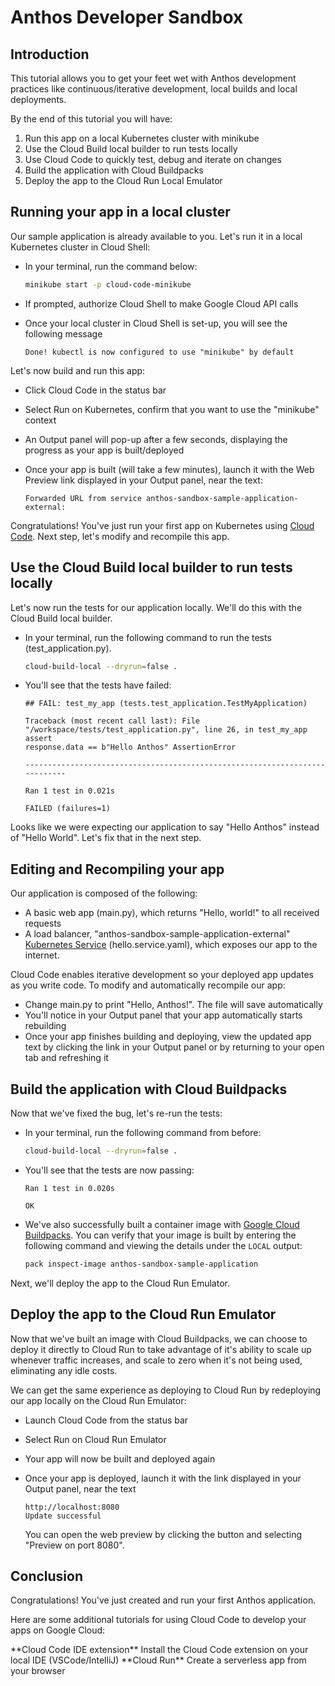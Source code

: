 # Anthos Developer Sandbox

## Introduction

This tutorial allows you to get your feet wet with Anthos development practices
like continuous/iterative development, local builds and local deployments.

By the end of this tutorial you will have:

1.  Run this app on a local Kubernetes cluster with minikube
2.  Use the Cloud Build local builder to run tests locally
3.  Use Cloud Code to quickly test, debug and iterate on changes
4.  Build the application with Cloud Buildpacks
5.  Deploy the app to the Cloud Run Local Emulator

## Running your app in a local cluster

Our sample application is already available to you. Let's run it in a local
Kubernetes cluster in Cloud Shell:

*   In your
    <walkthrough-editor-spotlight spotlightId="menu-terminal-new-terminal">terminal</walkthrough-editor-spotlight>,
    run the command below:

    ```bash
    minikube start -p cloud-code-minikube
    ```

*   If prompted, authorize Cloud Shell to make Google Cloud API calls

*   Once your local cluster in Cloud Shell is set-up, you will see the following
    message

    ```terminal
    Done! kubectl is now configured to use "minikube" by default
    ```

Let's now build and run this app:

*   Click
    <walkthrough-editor-spotlight spotlightId="cloud-code-status-bar">Cloud
    Code</walkthrough-editor-spotlight> in the status bar
*   Select <walkthrough-editor-spotlight spotlightId="cloud-code-run-on-k8s">Run
    on Kubernetes</walkthrough-editor-spotlight>, confirm that you want to use
    the "minikube" context
*   An
    <walkthrough-editor-spotlight spotlightId="output">Output</walkthrough-editor-spotlight>
    panel will pop-up after a few seconds, displaying the progress as your app
    is built/deployed
*   Once your app is built (will take a few minutes), launch it with the Web
    Preview link displayed in your
    <walkthrough-editor-spotlight spotlightId="output">Output</walkthrough-editor-spotlight>
    panel, near the text:

    ```terminal
    Forwarded URL from service anthos-sandbox-sample-application-external:
    ```

Congratulations! You've just run your first app on Kubernetes using
[Cloud Code](https://cloud.google.com/code). Next step, let's modify and
recompile this app.

## Use the Cloud Build local builder to run tests locally

Let's now run the tests for our application locally. We'll do this with the
Cloud Build local builder.

*   In your
    <walkthrough-editor-spotlight spotlightId="menu-terminal-new-terminal">terminal</walkthrough-editor-spotlight>,
    run the following command to run the tests
    (<walkthrough-editor-open-file filePath="tests/test_application.py">test_application.py</walkthrough-editor-open-file>).

    ```bash
    cloud-build-local --dryrun=false .
    ```

*   You'll see that the tests have failed:

    ```terminal
    ## FAIL: test_my_app (tests.test_application.TestMyApplication)

    Traceback (most recent call last): File
    "/workspace/tests/test_application.py", line 26, in test_my_app assert
    response.data == b"Hello Anthos" AssertionError

    ----------------------------------------------------------------------------

    Ran 1 test in 0.021s

    FAILED (failures=1)
    ```

Looks like we were expecting our application to say "Hello Anthos" instead of
"Hello World". Let's fix that in the next step.

## Editing and Recompiling your app

Our application is composed of the following:

*   A basic web app
    (<walkthrough-editor-open-file filePath="src/main.py">main.py</walkthrough-editor-open-file>),
    which returns "Hello, world!" to all received requests
*   A load balancer, "anthos-sandbox-sample-application-external"
    [Kubernetes Service](https://kubernetes.io/docs/concepts/services-networking/service/)
    (<walkthrough-editor-open-file filePath="kubernetes-manifests/hello.service.yaml">hello.service.yaml</walkthrough-editor-open-file>),
    which exposes our app to the internet.

Cloud Code enables iterative development so your deployed app updates as you
write code. To modify and automatically recompile our app:

*   Change
    <walkthrough-editor-select-line filePath="src/main.py" startLine="9" endLine="9" startCharacterOffset="19" endCharacterOffset="24">main.py</walkthrough-editor-select-line>
    to print "Hello, Anthos!". The file will save automatically
*   You'll notice in your
    <walkthrough-editor-spotlight spotlightId="output">Output</walkthrough-editor-spotlight>
    panel that your app automatically starts rebuilding
*   Once your app finishes building and deploying, view the updated app text by
    clicking the link in your
    <walkthrough-editor-spotlight spotlightId="output">Output</walkthrough-editor-spotlight>
    panel or by returning to your open tab and refreshing it

## Build the application with Cloud Buildpacks

Now that we've fixed the bug, let's re-run the tests:

*   In your
    <walkthrough-editor-spotlight spotlightId="menu-terminal-new-terminal">terminal</walkthrough-editor-spotlight>,
    run the following command from before:

    ```bash
    cloud-build-local --dryrun=false .
    ```

*   You'll see that the tests are now passing:

    ```terminal
    Ran 1 test in 0.020s

    OK
    ```

*   We've also successfully built a container image with
    [Google Cloud Buildpacks](https://github.com/GoogleCloudPlatform/buildpacks).
    You can verify that your image is built by entering the following command
    and viewing the details under the `LOCAL` output:

    ```bash
    pack inspect-image anthos-sandbox-sample-application
    ```

Next, we'll deploy the app to the Cloud Run Emulator.

## Deploy the app to the Cloud Run Emulator

Now that we've built an image with Cloud Buildpacks, we can choose to deploy it
directly to Cloud Run to take advantage of it's ability to scale up whenever
traffic increases, and scale to zero when it's not being used, eliminating any
idle costs.

We can get the same experience as deploying to Cloud Run by redeploying our app
locally on the Cloud Run Emulator:

*   Launch
    <walkthrough-editor-spotlight spotlightId="cloud-code-status-bar">Cloud
    Code</walkthrough-editor-spotlight> from the status bar
*   Select
    <walkthrough-editor-spotlight spotlightId="cloud-code-run-on-cloud-run-emulator">Run
    on Cloud Run Emulator</walkthrough-editor-spotlight>
*   Your app will now be built and deployed again
*   Once your app is deployed, launch it with the link displayed in your
    <walkthrough-editor-spotlight spotlightId="output">Output</walkthrough-editor-spotlight>
    panel, near the text

    ```terminal
    http://localhost:8080
    Update successful
    ```

    You can open the web preview by clicking the <walkthrough-web-preview-icon/>
    button and selecting "Preview on port 8080".

## Conclusion

<walkthrough-conclusion-trophy></walkthrough-conclusion-trophy>

Congratulations! You've just created and run your first Anthos application.

<walkthrough-inline-feedback></walkthrough-inline-feedback>

Here are some additional tutorials for using Cloud Code to develop your apps on
Google Cloud:

<walkthrough-tutorial-card url="https://ide.cloud.google.com/?walkthrough_tutorial_url=https%3A%2F%2Fwalkthroughs.googleusercontent.com%2Fcontent%2Fcloud_code_install_local_ide%2Fcloud_code_install_local_ide.md&show=ide" icon="LAUNCHER_SECTION" label="cloudSql">
**Cloud Code IDE extension** Install the Cloud Code extension on your local IDE
(VSCode/IntelliJ) </walkthrough-tutorial-card>

<walkthrough-tutorial-card url="https://ide.cloud.google.com/?walkthrough_tutorial_url=https%3A%2F%2Fwalkthroughs.googleusercontent.com%2Fcontent%2Fcloud_run_cloud_code_create_service%2Fcloud_run_cloud_code_create_service.md" icon="SERVERLESS_SECTION" label="cloudSql">
**Cloud Run** Create a serverless app from your browser
</walkthrough-tutorial-card>

